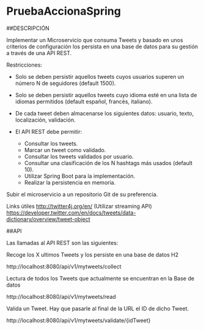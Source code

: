 # PruebaAccionaSpring

##DESCRIPCIÓN

Implementar un Microservicio que consuma Tweets y basado en unos criterios de configuración los persista en una base de datos para su gestión a través de una API REST.

Restricciones:

   * Solo se deben persistir aquellos tweets cuyos usuarios superen un número N de seguidores (default 1500). 
   * Solo se deben persistir aquellos tweets cuyo idioma esté en una lista de idiomas permitidos (default español, francés, italiano). 
   * De cada tweet deben almacenarse los siguientes datos: usuario, texto, localización, validación. 
   
   * El API REST debe permitir:
      * Consultar los tweets. 
      * Marcar un tweet como validado. 
      * Consultar los tweets validados por usuario. 
      * Consultar una clasificación de los N hashtags más usados (default 10). 
      * Utilizar Spring Boot para la implementación. 
      * Realizar la persistencia en memoria.
      
Subir el microservicio a un repositorio Git de su preferencia.

Links útiles http://twitter4j.org/en/ (Utilizar streaming API) 
https://developer.twitter.com/en/docs/tweets/data-dictionary/overview/tweet-object

##API

Las llamadas al API REST son las siguientes:

Recoge los X ultimos Tweets y los persiste en una base de datos H2

   http://localhost:8080/api/v1/mytweets/collect
   
Lectura de todos los Tweets que actualmente se encuentran en la Base de datos

   http://localhost:8080/api/v1/mytweets/read
   
 Valida un Tweet. Hay que pasarle al final de la URL el ID de dicho Tweet.
   
   http://localhost:8080/api/v1/mytweets/validate/{idTweet}



